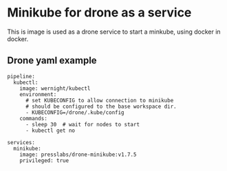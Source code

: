 # Minikube for drone as a service
This is image is used as a drone service to start a minkube, using docker in docker.

## Drone yaml example

```
pipeline:
  kubectl:
    image: wernight/kubectl
    environment:
      # set KUBECONFIG to allow connection to minikube
      # should be configured to the base workspace dir.
      - KUBECONFIG=/drone/.kube/config
    commands:
      - sleep 30  # wait for nodes to start
      - kubectl get no

services:
  minikube:
    image: presslabs/drone-minikube:v1.7.5
    privileged: true
```
